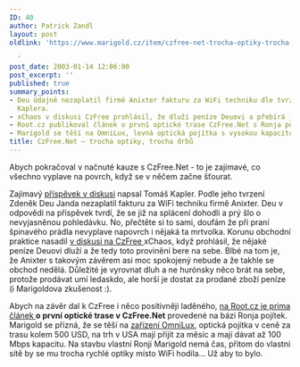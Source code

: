 ```yaml
---
ID: 40
author: Patrick Zandl
layout: post
oldlink: 'https://www.marigold.cz/item/czfree-net-trocha-optiky-trocha-drbu

  '
post_date: 2003-01-14 12:06:00
post_excerpt: ''
published: true
summary_points:
- Deu údajně nezaplatil firmě Anixter fakturu za WiFi techniku dle tvrzení Tomáše
  Kaplera.
- xChaos v diskusi CzFree prohlásil, že dluží peníze Deuovi a přebírá jeho provinění.
- Root.cz publikoval článek o první optické trase CzFree.Net s Ronja pojítky.
- Marigold se těší na OmniLux, levná optická pojítka s vysokou kapacitou.
title: CzFree.Net – trocha optiky, trocha drbů
---
```


<p>
Abych pokračoval v načnuté kauze s CzFree.Net - to je zajímavé, co všechno vyplave na povrch, když se v něčem začne šťourat. </p>

<p>
Zajímavý <A href="#">příspěvek v diskusi</A> napsal Tomáš Kapler. Podle jeho tvrzení Zdeněk Deu Janda nezaplatil fakturu za WiFi techniku firmě Anixter. Deu v odpovědi na příspěvek tvrdí, že se již na splácení dohodli a prý šlo o nevyjasněnou pohledávku. No, přečtěte si to sami, doufám že při praní špinavého prádla nevyplave napovrch i nějaká ta mrtvolka. Korunu obchodní praktice nasadil <A href="http://www.czfree.net/forum/showthread.php?postid=19700#post19700" target=_blank>v diskusi na CzFree </A>xChaos, když prohlásil, že nějaké peníze Deuovi dluží a že tedy toto provinění bere na sebe. Blbé na tom je, že Anixter s takovým závěrem asi moc spokojený nebude a že takhle se obchod nedělá. Důležité je vyrovnat dluh a ne hurónsky něco brát na sebe, protože prodávat umí ledaskdo, ale horší je dostat za prodané zboží peníze (i Marigoldova zkušenost :).</p>

<p>
Abych na závěr dal k CzFree i něco positivněji laděného, <A href="http://www.root.cz/clanek/1475" target=_blank>na Root.cz je prima článek </A><STRONG>o první optické trase v CzFree.Net</STRONG> provedené na bázi Ronja pojítek. Marigold se přizná, že se těší na <A href="http://www.omnilux.net/" target=_blank>zařízení OmniLux</A>, optická pojítka v ceně za trasu kolem 500 USD, na trh v USA mají přijít za měsíc a mají dávat až 100 Mbps kapacitu. Na stavbu vlastní Ronji Marigold nemá čas, přitom do vlastní sítě by se mu trocha rychlé optiky místo WiFi hodila... Už aby to bylo. </p>